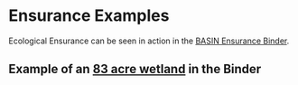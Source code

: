 # Ensurance Examples

Ecological Ensurance can be seen in action in the [BASIN Ensurance Binder](https://binder.basin.global/).

## Example of an [83 acre wetland](https://binder.basin.global/slips/ecological-ensurance-slips/83-acre-wetland-and-forest-southeast-savannas-and-riparian-bioregion) in the Binder

<figure><img src="../.gitbook/assets/ensurance example.png" alt=""><figcaption></figcaption></figure>

